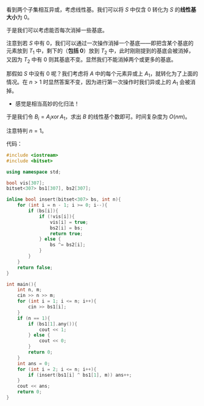 看到两个子集相互异或，考虑线性基。我们可以将 $S$ 中仅含 $0$ 转化为 $S$ 的**线性基大小**为 $0$。

于是我们可以考虑能否每次消掉一些基底。

注意到若 $S$ 中有 $0$，我们可以通过一次操作消掉一个基底——即把含某个基底的元素放到 $T_1$ 中，剩下的（**包括 $0$**）放到 $T_2$ 中，此时刚刚提到的基底会被消掉，又因为 $T_2$ 中有 $0$ 则其基底不变。显然我们不能消掉两个或更多的基底。

那假如 $S$ 中没有 $0$ 呢？我们考虑将 $A$ 中的每个元素异或上 $A_1$，就转化为了上面的情况。在 $n > 1$ 时显然答案不变，因为进行第一次操作时我们异或上的 $A_1$ 会被消掉。

- 感觉是相当高妙的化归法！

于是我们令 $B_i = A_i \operatorname{xor} A_1$，求出 $B$ 的线性基个数即可。时间复杂度为 $O(nm)$。

注意特判 $n = 1$。

代码：
```cpp
#include <iostream>
#include <bitset>

using namespace std;

bool vis[307];
bitset<307> bs1[307], bs2[307];

inline bool insert(bitset<307> bs, int n){
	for (int i = n - 1; i >= 0; i--){
		if (bs[i]){
			if (!vis[i]){
				vis[i] = true;
				bs2[i] = bs;
				return true;
			} else {
				bs ^= bs2[i];
			}
		}
	}
	return false;
}

int main(){
	int n, m;
	cin >> n >> m;
	for (int i = 1; i <= n; i++){
		cin >> bs1[i];
	}
	if (n == 1){
		if (bs1[1].any()){
			cout << 1;
		} else {
			cout << 0;
		}
		return 0;
	}
	int ans = 0;
	for (int i = 2; i <= n; i++){
		if (insert(bs1[i] ^ bs1[1], m)) ans++;
	}
	cout << ans;
	return 0;
}
```